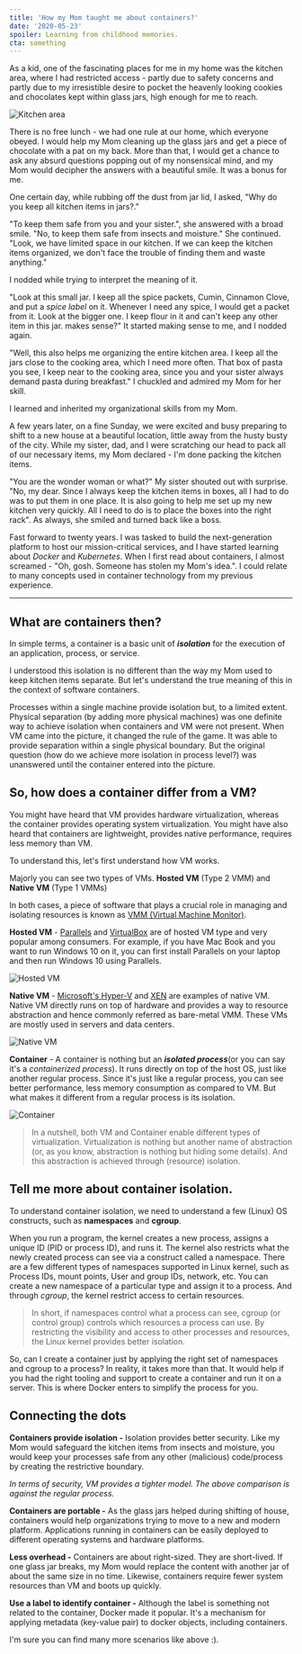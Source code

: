 ```yaml
---
title: 'How my Mom taught me about containers?'
date: '2020-05-23'
spoiler: Learning from childhood memories.
cta: something
---
```


As a kid, one of the fascinating places for me in my home was the kitchen area, where I had restricted access - partly due to safety concerns and partly due to my irresistible desire to pocket the heavenly looking cookies and chocolates kept within glass jars, high enough for me to reach.

![Kitchen area](./containers.jpg)


There is no free lunch - we had one rule at our home, which everyone obeyed. I would help my Mom cleaning up the glass jars and get a piece of chocolate with a pat on my back. More than that, I would get a chance to ask any absurd questions popping out of my nonsensical mind, and my Mom would decipher the answers with a beautiful smile. It was a bonus for me.

One certain day, while rubbing off the dust from jar lid, I asked, "Why do you keep all kitchen items in jars?."

"To keep them safe from you and your sister.", she answered with a broad smile. "No, to keep them safe from insects and moisture." She continued.
"Look, we have limited space in our kitchen. If we can keep the kitchen items organized, we don't face the trouble of finding them and waste anything." 

I nodded while trying to interpret the meaning of it.

"Look at this small jar. I keep all the spice packets, Cumin, Cinnamon Clove, and put a *spice label* on it. Whenever I need any spice, I would get a packet from it. Look at the bigger one. I keep flour in it and can't keep any other item in this jar. makes sense?" It started making sense to me, and I nodded again. 

"Well, this also helps me organizing the entire kitchen area. I keep all the jars close to the cooking area, which I need more often. That box of pasta you see, I keep near to the cooking area, since you and your sister always demand pasta during breakfast." I chuckled and admired my Mom for her skill.

I learned and inherited my organizational skills from my Mom.

A few years later, on a fine Sunday, we were excited and busy preparing to shift to a new house at a beautiful location, little away from the husty busty of the city. While my sister, dad, and I were scratching our head to pack all of our necessary items, my Mom declared - I'm done packing the kitchen items.

"You are the wonder woman or what?" My sister shouted out with surprise. "No, my dear. Since I always keep the kitchen items in boxes, all I had to do was to put them in one place. It is also going to help me set up my new kitchen very quickly. All I need to do is to place the boxes into the right rack".  As always, she smiled and turned back like a boss.

Fast forward to twenty years. I was tasked to build the next-generation platform to host our mission-critical services, and I have started learning about *Docker* and *Kubernetes*. When I first read about containers, I almost screamed - "Oh, gosh. Someone has stolen my Mom's idea.". I could relate to many concepts used in container technology from my previous experience.

----

## What are containers then?
In simple terms, a container is a basic unit of ***isolation*** for the execution of an application, process, or service. 

I understood this isolation is no different than the way my Mom used to keep kitchen items separate. But let's understand the true meaning of this in the context of software containers.

Processes within a single machine provide isolation but, to a limited extent. Physical separation (by adding more physical machines) was one definite way to achieve isolation when containers and VM were not present. When VM came into the picture, it changed the rule of the game. It was able to provide separation within a single physical boundary. But the original question (how do we achieve more isolation in process level?) was unanswered until the container entered into the picture.

## So, how does a container differ from a VM?
You might have heard that VM provides hardware virtualization, whereas the container provides operating system virtualization. You might have also heard that containers are lightweight, provides native performance, requires less memory than VM. 

To understand this, let's first understand how VM works.

Majorly you can see two types of VMs. **Hosted VM** (Type 2 VMM) and **Native VM** (Type 1 VMMs)
   
In both cases, a piece of software that plays a crucial role in managing and isolating resources is known as [VMM (Virtual Machine  Monitor)](https://en.wikipedia.org/wiki/Hypervisor).

**Hosted VM** - 
[Parallels](https://en.wikipedia.org/wiki/Parallels_Desktop_for_Mac) and [VirtualBox](https://en.wikipedia.org/wiki/VirtualBox) are of hosted VM type and very popular among consumers. For example, if you have Mac Book and you want to run Windows 10 on it, you can first install Parallels on your laptop and then run Windows 10 using Parallels.

![Hosted VM](./hosted-vm.jpg)


**Native VM** - [Microsoft's Hyper-V](https://en.wikipedia.org/wiki/Hyper-V) and [XEN](https://en.wikipedia.org/wiki/Xen) are examples of native VM. Native VM directly runs on top of hardware and provides a way to resource abstraction and hence commonly referred as bare-metal VMM. These VMs are mostly used in servers and data centers.

![Native VM](./native-vm.jpg)

**Container** - 
A container is nothing but an ***isolated process***(or you can say it's a *containerized process*). It runs directly on top of the host OS, just like another regular process. Since it's just like a regular process, you can see better performance, less memory consumption as compared to VM. But what makes it different from a regular process is its isolation.

![Container](./container-vm.jpg)

> In a nutshell, both VM and Container enable different types of virtualization. 
> Virtualization is nothing but another name of abstraction (or, as you know, abstraction 
> is nothing but hiding some details). And this abstraction is achieved through (resource) 
> isolation.

## Tell me more about container isolation.
To understand container isolation, we need to understand a few (Linux) OS constructs, such as **namespaces** and **cgroup**.

When you run a program, the kernel creates a new process, assigns a unique ID (PID or process ID), and runs it. The kernel also restricts what the newly created process can see via a construct called a namespace. There are a few different types of namespaces supported in Linux kernel, such as  Process IDs, mount points, User and group IDs, network, etc. You can create a new namespace of a particular type and assign it to a process. And through *cgroup*, the kernel restrict access to certain resources.

> In short, if namespaces control what a process can see, cgroup (or control group) controls which 
> resources a process can use. By restricting the visibility and access to other processes and 
> resources, the Linux kernel provides better isolation.

So, can I create a container just by applying the right set of namespaces and cgroup to a process? In reality, it takes more than that. It would help if you had the right tooling and support to create a container and run it on a server. This is where Docker enters to simplify the process for you.

## Connecting the dots
**Containers provide isolation -** Isolation provides better security. Like my Mom would safeguard the kitchen items from insects and moisture, you would keep your processes safe from any other (malicious) code/process by creating the restrictive boundary.

*In terms of security, VM provides a tighter model. The above comparison is against the regular process.*

**Containers are portable -** As the glass jars helped during shifting of house, containers would help organizations trying to move to a new and modern platform. Applications running in containers can be easily deployed to different operating systems and hardware platforms.

**Less overhead -** Containers are about right-sized. They are short-lived. If one glass jar breaks, my Mom would replace the content with another jar of about the same size in no time. Likewise, containers require fewer system resources than VM and boots up quickly.

**Use a label to identify container -** Although the label is something not related to the container, Docker made it popular. It's a mechanism for applying metadata (key-value pair) to docker objects, including containers.
 
I'm sure you can find many more scenarios like above :).



